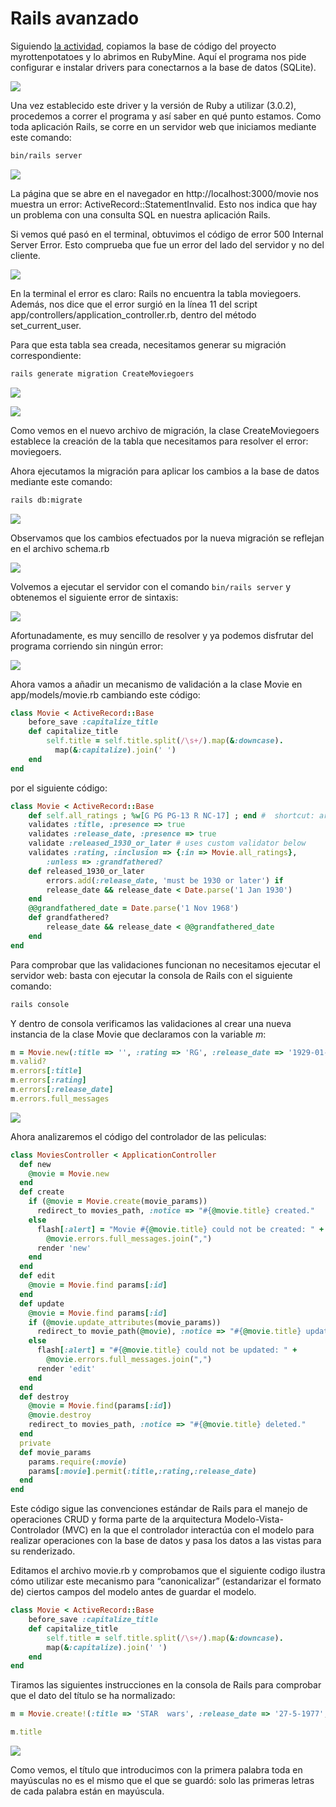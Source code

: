 # Rails avanzado

Siguiendo [la actividad](https://github.com/kapumota/Desarrollo-software-2023/blob/main/Semana7/Actividad1.md), copiamos la base de código del proyecto myrottenpotatoes y lo abrimos en RubyMine. Aquí el programa nos pide configurar e instalar drivers para conectarnos a la base de datos (SQLite).

![](sources/2023-11-15-01-02-11.png)

Una vez establecido este driver y la versión de Ruby a utilizar (3.0.2), procedemos a correr el programa y así saber en qué punto estamos. Como toda aplicación Rails, se corre en un servidor web que iniciamos mediante este comando:

```bash
bin/rails server
```

![](sources/2023-11-15-06-04-31.png)

La página que se abre en el navegador en http://localhost:3000/movie nos muestra un error: ActiveRecord::StatementInvalid. Esto nos indica que hay un problema con una consulta SQL en nuestra aplicación Rails.

Si vemos qué pasó en el terminal, obtuvimos el código de error 500 Internal Server Error. Esto comprueba que fue un error del lado del servidor y no del cliente.

![](sources/2023-11-15-06-18-24.png)

En la  terminal el error es claro: Rails no encuentra la tabla moviegoers. Además, nos dice que el error surgió en la línea 11 del script app/controllers/application_controller.rb, dentro del método set_current_user.

Para que esta tabla sea creada, necesitamos generar su migración correspondiente:

```bash
rails generate migration CreateMoviegoers 
```

![](sources/2023-11-15-06-34-50.png)

![](sources/2023-11-15-06-35-05.png)

Como vemos en el nuevo archivo de migración, la clase CreateMoviegoers establece la creación de la tabla que necesitamos para resolver el error: moviegoers.

Ahora ejecutamos la migración para aplicar los cambios a la base de datos mediante este comando:

```bash
rails db:migrate
```

![](sources/2023-11-15-06-45-26.png)

Observamos que los cambios efectuados por la nueva migración se reflejan en el archivo schema.rb

![](sources/2023-11-15-06-51-59.png)

Volvemos a ejecutar el servidor con el comando `bin/rails server` y obtenemos el siguiente error de sintaxis:

![](sources/2023-11-15-06-54-54.png)

Afortunadamente, es muy sencillo de resolver y ya podemos disfrutar del programa corriendo sin ningún error:

![](sources/2023-11-15-07-00-21.png)

Ahora vamos a añadir un mecanismo de validación a la clase Movie en app/models/movie.rb cambiando este código:


```ruby
class Movie < ActiveRecord::Base
    before_save :capitalize_title
    def capitalize_title
        self.title = self.title.split(/\s+/).map(&:downcase).
          map(&:capitalize).join(' ')
    end
end
```

por el siguiente código:

```ruby
class Movie < ActiveRecord::Base
    def self.all_ratings ; %w[G PG PG-13 R NC-17] ; end #  shortcut: array of strings
    validates :title, :presence => true
    validates :release_date, :presence => true
    validate :released_1930_or_later # uses custom validator below
    validates :rating, :inclusion => {:in => Movie.all_ratings},
        :unless => :grandfathered?
    def released_1930_or_later
        errors.add(:release_date, 'must be 1930 or later') if
        release_date && release_date < Date.parse('1 Jan 1930')
    end
    @@grandfathered_date = Date.parse('1 Nov 1968')
    def grandfathered?
        release_date && release_date < @@grandfathered_date
    end
end
```

Para comprobar que las validaciones funcionan no necesitamos ejecutar el servidor web: basta con ejecutar la consola de Rails con el siguiente comando:

```bash
rails console
```

Y dentro de consola verificamos las validaciones al crear una nueva instancia de la clase Movie que declaramos con la variable _m_:

```ruby
m = Movie.new(:title => '', :rating => 'RG', :release_date => '1929-01-01')
m.valid?
m.errors[:title]
m.errors[:rating]
m.errors[:release_date]
m.errors.full_messages
```

![](sources/2023-11-15-07-31-12.png)

Ahora analizaremos el código del controlador de las peliculas:

```ruby
class MoviesController < ApplicationController
  def new
    @movie = Movie.new
  end 
  def create
    if (@movie = Movie.create(movie_params))
      redirect_to movies_path, :notice => "#{@movie.title} created."
    else
      flash[:alert] = "Movie #{@movie.title} could not be created: " +
        @movie.errors.full_messages.join(",")
      render 'new'
    end
  end
  def edit
    @movie = Movie.find params[:id]
  end
  def update
    @movie = Movie.find params[:id]
    if (@movie.update_attributes(movie_params))
      redirect_to movie_path(@movie), :notice => "#{@movie.title} updated."
    else
      flash[:alert] = "#{@movie.title} could not be updated: " +
        @movie.errors.full_messages.join(",")
      render 'edit'
    end
  end
  def destroy
    @movie = Movie.find(params[:id])
    @movie.destroy
    redirect_to movies_path, :notice => "#{@movie.title} deleted."
  end
  private
  def movie_params
    params.require(:movie)
    params[:movie].permit(:title,:rating,:release_date)
  end
end
```

Este código sigue las convenciones estándar de Rails para el manejo de operaciones CRUD y forma parte de la arquitectura Modelo-Vista-Controlador (MVC) en la que el controlador interactúa con el modelo para realizar operaciones con la base de datos y pasa los datos a las vistas para su renderizado.

Editamos el archivo movie.rb y comprobamos que el siguiente codigo ilustra cómo utilizar este mecanismo para “canonicalizar” (estandarizar el formato de) ciertos campos del modelo antes de guardar el modelo.

```ruby
class Movie < ActiveRecord::Base
    before_save :capitalize_title
    def capitalize_title
        self.title = self.title.split(/\s+/).map(&:downcase).
        map(&:capitalize).join(' ')
    end
end
```


Tiramos las siguientes instrucciones en la consola de Rails para comprobar que el dato del título se ha normalizado:

```ruby
m = Movie.create!(:title => 'STAR  wars', :release_date => '27-5-1977', :rating => 'PG')

m.title
```

![](sources/2023-11-15-07-48-30.png)

Como vemos, el título que introducimos con la primera palabra toda en mayúsculas no es el mismo que el que se guardó: solo las primeras letras de cada palabra están en mayúscula.